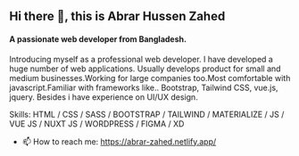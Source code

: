 

## Hi there 👋, this is Abrar Hussen Zahed  
#### A passionate web developer from Bangladesh.


Introducing myself as a professional  web developer. I have developed a huge number of web applications. Usually develops product for small and medium businesses.Working for large companies too.Most comfortable with javascript.Familiar with frameworks like.. Bootstrap, Tailwind CSS, vue.js, jquery. Besides i have experience on UI/UX design.

Skills:  HTML / CSS / SASS /  BOOTSTRAP / TAILWIND / MATERIALIZE / JS / VUE JS / NUXT JS / WORDPRESS / FIGMA / XD

- 📫 How to reach me: https://abrar-zahed.netlify.app/ 

 

 



